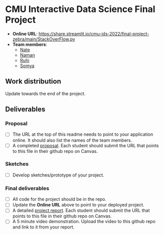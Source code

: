# CMU Interactive Data Science Final Project

* **Online URL**: https://share.streamlit.io/cmu-ids-2022/final-project-zebra/main/StackOverFlow.py
* **Team members**:
  * [Nate](mailto:ndf@andrew.cmu.edu)
  * [Naman](mailto:namana@andrew.cmu.edu)
  * [Ruhi](mailto:ruhihemp@andrew.cmu.edu)
  * [Somya](mailto:somyaa@andrew.cmu.edu)

## Work distribution

Update towards the end of the project.

## Deliverables

### Proposal

- [ ] The URL at the top of this readme needs to point to your application online. It should also list the names of the team members.
- [ ] A completed [proposal](Proposal.md). Each student should submit the URL that points to this file in their github repo on Canvas.

### Sketches

- [ ] Develop sketches/prototype of your project.

### Final deliverables

- [ ] All code for the project should be in the repo.
- [ ] Update the **Online URL** above to point to your deployed project.
- [ ] A detailed [project report](Report.md).  Each student should submit the URL that points to this file in their github repo on Canvas.
- [ ] A 5 minute video demonstration.  Upload the video to this github repo and link to it from your report.
